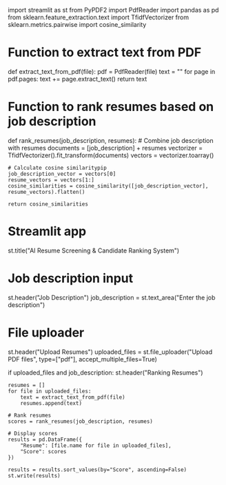 import streamlit as st
from PyPDF2 import PdfReader
import pandas as pd
from sklearn.feature_extraction.text import TfidfVectorizer
from sklearn.metrics.pairwise import cosine_similarity

# Function to extract text from PDF
def extract_text_from_pdf(file):
    pdf = PdfReader(file)
    text = ""
    for page in pdf.pages:
        text += page.extract_text()
    return text

# Function to rank resumes based on job description
def rank_resumes(job_description, resumes):
    # Combine job description with resumes
    documents = [job_description] + resumes
    vectorizer = TfidfVectorizer().fit_transform(documents)
    vectors = vectorizer.toarray()
    
    # Calculate cosine similaritypip
    job_description_vector = vectors[0]
    resume_vectors = vectors[1:]
    cosine_similarities = cosine_similarity([job_description_vector], resume_vectors).flatten()
    
    return cosine_similarities

# Streamlit app
st.title("AI Resume Screening & Candidate Ranking System")

# Job description input
st.header("Job Description")
job_description = st.text_area("Enter the job description")

# File uploader
st.header("Upload Resumes")
uploaded_files = st.file_uploader("Upload PDF files", type=["pdf"], accept_multiple_files=True)

if uploaded_files and job_description:
    st.header("Ranking Resumes")
    
    resumes = []
    for file in uploaded_files:
        text = extract_text_from_pdf(file)
        resumes.append(text)
    
    # Rank resumes
    scores = rank_resumes(job_description, resumes)
    
    # Display scores
    results = pd.DataFrame({
        "Resume": [file.name for file in uploaded_files],
        "Score": scores
    })
    
    results = results.sort_values(by="Score", ascending=False)
    st.write(results)
